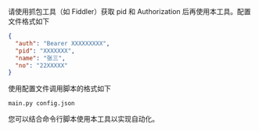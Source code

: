 请使用抓包工具（如 Fiddler）获取 pid 和 Authorization 后再使用本工具。配置文件格式如下

```json
{
  "auth": "Bearer XXXXXXXXX",
  "pid": "XXXXXXX",
  "name": "张三",
  "no": "22XXXXX"
}
```

使用配置文件调用脚本的格式如下

```shell
main.py config.json
```

您可以结合命令行脚本使用本工具以实现自动化。
